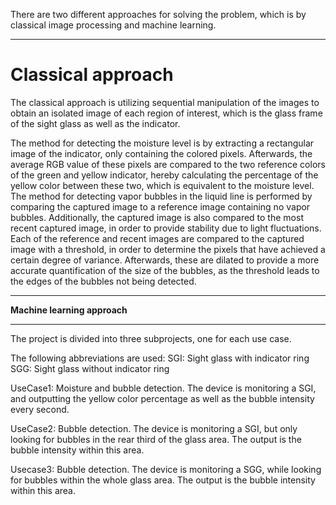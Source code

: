 There are two different approaches for solving the problem, which is by classical image processing and machine learning.


____________________________________________________

# Classical approach

The classical approach is utilizing sequential manipulation of the images to obtain an isolated image of each region of interest, which is the glass frame of the sight glass as well as the indicator.

The method for detecting the moisture level is by extracting a rectangular image of the indicator, only containing the colored pixels. Afterwards, the average RGB value of these pixels are compared to the two reference colors of the green and yellow indicator, hereby calculating the percentage of the yellow color between these two, which is equivalent to the moisture level.
The method for detecting vapor bubbles in the liquid line is performed by comparing the captured image to a reference image containing no vapor bubbles. Additionally, the captured image is also compared to the most recent captured image, in order to provide stability due to light fluctuations.
Each of the reference and recent images are compared to the captured image with a threshold, in order to determine the pixels that have achieved a certain degree of variance. Afterwards, these are dilated to provide a more accurate quantification of the size of the bubbles, as the threshold leads to the edges of the bubbles not being detected.

____________________________________________________

**Machine learning approach**






____________________________________________________


The project is divided into three subprojects, one for each use case.

The following abbreviations are used:
	SGI: Sight glass with indicator ring
	SGG: Sight glass without indicator ring


UseCase1: Moisture and bubble detection. The device is monitoring a SGI, and outputting the yellow color percentage as well as the bubble intensity every second.

UseCase2: Bubble detection. The device is monitoring a SGI, but only looking for bubbles in the rear third of the glass area. The output is the bubble intensity within this area.

Usecase3: Bubble detection. The device is monitoring a SGG, while looking for bubbles within the whole glass area. The output is the bubble intensity within this area.
